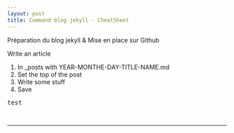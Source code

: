 ```yaml
---
layout: post
title: Command blog jekyll - CheatSheet
---
```


Préparation du blog jekyll & Mise en place sur Github


Write an article
1. In _posts with YEAR-MONTHE-DAY-TITLE-NAME.md
2. Set the top of the post
3. Write some stuff
4. Save 

<div class="highlight"><pre>
test

</pre></div>

---


